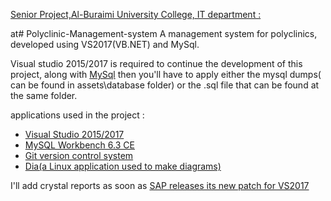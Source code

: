 [Senior Project,Al-Buraimi University College, IT department :](http://buc.edu.om/en/default.aspx)

at# Polyclinic-Management-system
A management system for polyclinics, developed using VS2017(VB.NET) and MySql.

Visual studio 2015/2017 is required to continue the development of this project, along with [MySql](https://dev.mysql.com/downloads/mysql/)
then you'll have to apply either the mysql dumps( can be found in assets\database folder) or the .sql file that can be found at the same folder.

applications used in the project :
* [Visual Studio 2015/2017](https://docs.microsoft.com/en-us/visualstudio/welcome-to-visual-studio)
* [MySQL Workbench 6.3 CE](https://dev.mysql.com/downloads/mysql/)
* [Git version control system](https://git-scm.com/downloads)
* [Dia(a Linux application used to make diagrams)](http://dia-installer.de/download/linux.html.en)

I'll add crystal reports as soon as [SAP releases its new patch for VS2017](https://www.sap.com/product/analytics/crystal-visual-studio.html)
